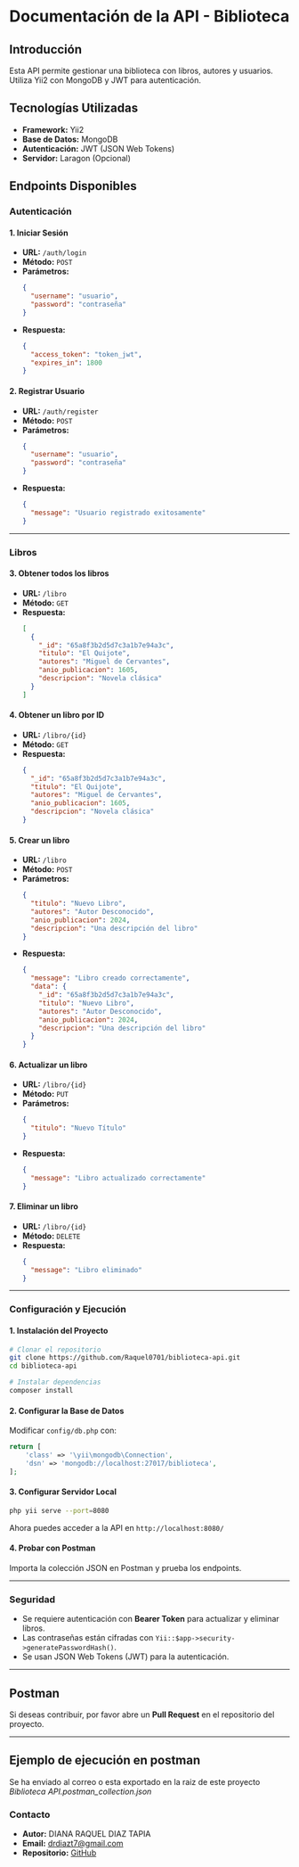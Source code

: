 # Documentación de la API - Biblioteca

## Introducción
Esta API permite gestionar una biblioteca con libros, autores y usuarios. Utiliza Yii2 con MongoDB y JWT para autenticación.

## Tecnologías Utilizadas
- **Framework:** Yii2
- **Base de Datos:** MongoDB
- **Autenticación:** JWT (JSON Web Tokens)
- **Servidor:** Laragon (Opcional)

## Endpoints Disponibles

### Autenticación
#### **1. Iniciar Sesión**
- **URL:** `/auth/login`
- **Método:** `POST`
- **Parámetros:**
  ```json
  {
    "username": "usuario",
    "password": "contraseña"
  }
  ```
- **Respuesta:**
  ```json
  {
    "access_token": "token_jwt",
    "expires_in": 1800
  }
  ```

#### **2. Registrar Usuario**
- **URL:** `/auth/register`
- **Método:** `POST`
- **Parámetros:**
  ```json
  {
    "username": "usuario",
    "password": "contraseña"
  }
  ```
- **Respuesta:**
  ```json
  {
    "message": "Usuario registrado exitosamente"
  }
  ```

---

### Libros
#### **3. Obtener todos los libros**
- **URL:** `/libro`
- **Método:** `GET`
- **Respuesta:**
  ```json
  [
    {
      "_id": "65a8f3b2d5d7c3a1b7e94a3c",
      "titulo": "El Quijote",
      "autores": "Miguel de Cervantes",
      "anio_publicacion": 1605,
      "descripcion": "Novela clásica"
    }
  ]
  ```

#### **4. Obtener un libro por ID**
- **URL:** `/libro/{id}`
- **Método:** `GET`
- **Respuesta:**
  ```json
  {
    "_id": "65a8f3b2d5d7c3a1b7e94a3c",
    "titulo": "El Quijote",
    "autores": "Miguel de Cervantes",
    "anio_publicacion": 1605,
    "descripcion": "Novela clásica"
  }
  ```

#### **5. Crear un libro**
- **URL:** `/libro`
- **Método:** `POST`
- **Parámetros:**
  ```json
  {
    "titulo": "Nuevo Libro",
    "autores": "Autor Desconocido",
    "anio_publicacion": 2024,
    "descripcion": "Una descripción del libro"
  }
  ```
- **Respuesta:**
  ```json
  {
    "message": "Libro creado correctamente",
    "data": {
      "_id": "65a8f3b2d5d7c3a1b7e94a3c",
      "titulo": "Nuevo Libro",
      "autores": "Autor Desconocido",
      "anio_publicacion": 2024,
      "descripcion": "Una descripción del libro"
    }
  }
  ```

#### **6. Actualizar un libro**
- **URL:** `/libro/{id}`
- **Método:** `PUT`
- **Parámetros:**
  ```json
  {
    "titulo": "Nuevo Título"
  }
  ```
- **Respuesta:**
  ```json
  {
    "message": "Libro actualizado correctamente"
  }
  ```

#### **7. Eliminar un libro**
- **URL:** `/libro/{id}`
- **Método:** `DELETE`
- **Respuesta:**
  ```json
  {
    "message": "Libro eliminado"
  }
  ```

---

### Configuración y Ejecución

#### **1. Instalación del Proyecto**
```sh
# Clonar el repositorio
git clone https://github.com/Raquel0701/biblioteca-api.git
cd biblioteca-api

# Instalar dependencias
composer install
```

#### **2. Configurar la Base de Datos**
Modificar `config/db.php` con:
```php
return [
    'class' => '\yii\mongodb\Connection',
    'dsn' => 'mongodb://localhost:27017/biblioteca',
];
```

#### **3. Configurar Servidor Local**
```sh
php yii serve --port=8080
```
Ahora puedes acceder a la API en `http://localhost:8080/`

#### **4. Probar con Postman**
Importa la colección JSON en Postman y prueba los endpoints.

---

### Seguridad
- Se requiere autenticación con **Bearer Token** para actualizar y eliminar libros.
- Las contraseñas están cifradas con `Yii::$app->security->generatePasswordHash()`.
- Se usan JSON Web Tokens (JWT) para la autenticación.

---

## Postman
Si deseas contribuir, por favor abre un **Pull Request** en el repositorio del proyecto.

---

## Ejemplo de ejecución en postman

Se ha enviado al correo o esta exportado en la raiz de este proyecto  *Biblioteca API.postman_collection.json*



### Contacto
- **Autor:** DIANA RAQUEL DIAZ TAPIA
- **Email:** drdiazt7@gmail.com
- **Repositorio:** [GitHub](https://github.com/Raquel0701/biblioteca-api)

